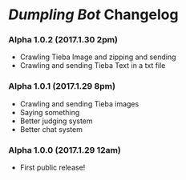 # *Dumpling Bot* Changelog

### Alpha 1.0.2 (2017.1.30 2pm)
* Crawling Tieba Image and zipping and sending
* Crawling and sending Tieba Text in a txt file

### Alpha 1.0.1 (2017.1.29 8pm)
* Crawling and sending Tieba images
* Saying something
* Better judging system
* Better chat system

### Alpha 1.0.0 (2017.1.29 12am)
* First public release!
